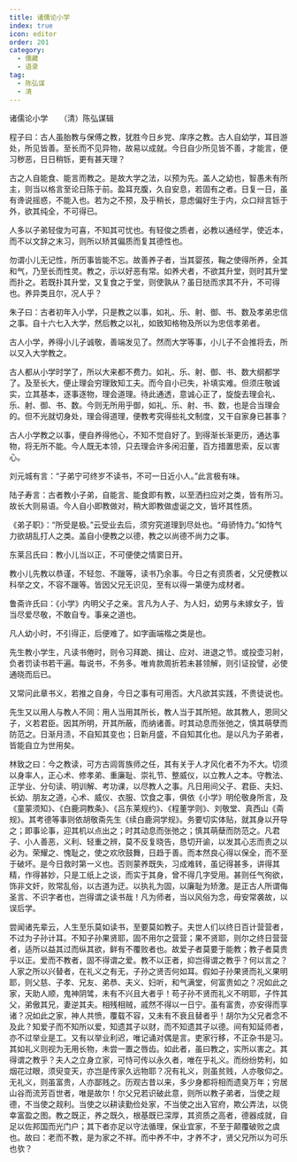 ```yaml
---
title: 诸儒论小学
index: true
icon: editor
order: 201
category:
  - 儒藏
  - 语录
tag:
  - 陈弘谋
  - 清
---
```


诸儒论小学　　（清）陈弘谋辑  

程子曰：古人虽胎教与保傅之教，犹胜今日乡党、庠序之教。古人自幼学，耳目游处，所见皆善。至长而不见异物，故易以成就。今日自少所见皆不善，才能言，便习秽恶，日日稍铄，更有甚天理？  

古之人自能食、能言而教之。是故大学之法，以预为先。盖人之幼也，智愚未有所主，则当以格言至论日陈于前。盈耳充腹，久自安息，若固有之者。日复一日，虽有谗说摇惑，不能入也。若为之不预，及乎稍长，意虑偏好生于内，众口辩言铄于外，欲其纯全，不可得已。  

人多以子弟轻俊为可喜，不知其可忧也。有轻俊之质者，必教以通经学，使近本，而不以文辞之末习，则所以矫其偏质而复其德性也。  

勿谓小儿无记性，所历事皆能不忘。故善养子者，当其婴孩，鞠之使得所养，全其和气，乃至长而性灵。教之，示以好恶有常。如养犬者，不欲其升堂，则时其升堂而扑之。若既扑其升堂，又复食之于堂，则使孰从？虽日挞而求其不升，不可得也。养异类且尔，况人乎？  

朱子曰：古者初年入小学，只是教之以事，如礼、乐、射、御、书、数及孝弟忠信之事。自十六七入大学，然后教之以礼，如致知格物及所以为忠信孝弟者。  

古人小学，养得小儿子诚敬，善端发见了。然而大学等事，小儿子不会推将去，所以又入大学教之。  

古人都从小学时学了，所以大来都不费力。如礼、乐、射、御、书、数大纲都学了。及至长大，便止理会穷理致知工夫。而今自小已失，补填实难。但须庄敬诚实，立其基本，逐事逐物，理会道理。待此通透，意诚心正了，旋旋去理会礼、乐、射、御、书、数。今则无所用乎御，如礼、乐、射、书、数，也是合当理会的。但不光就切身处，理会得道理，便教考究得些礼文制度，又干自家身已甚事？  

古人小学教之以事，便自养得他心，不知不觉自好了。到得渐长渐更历，通达事物，将无所不能。今人既无本领，只去理会许多闲汩董，百方措置思索，反以害心。  

刘元城有言：“子弟宁可终岁不读书，不可一日近小人。”此言极有味。  

陆子寿言：古者教小子弟，自能言、能食即有教，以至洒扫应对之类，皆有所习。故长大则易语。今人自小即教做对，稍大即教做虚诞之文，皆坏其性质。  

《弟子职》：“所受是极。”云受业去后，须穷究道理到尽处也。“毋骄恃力。”如恃气力欲胡乱打人之类。盖自小便教之以德，教之以尚德不尚力之事。  

东莱吕氏曰：教小儿当以正，不可便使之情窦日开。  

教小儿先教以恭谨，不轻忽、不躐等，读书乃余事。今日之有资质者，父兄便教以科举之文，不容不躐等。皆因父兄无识见，至有以得一第便为成材者。  

鲁斋许氏曰：《小学》内明父子之亲。言凡为人子、为人妇，幼男与未嫁女子，皆当尽爱尽敬，不敢自专。事亲之道也。  

凡人幼小时，不引得正，后便难了。如字画端楷之类是也。  

先生教小学生，凡读书倦时，则令习拜跪、揖让、应对、进退之节。或投壶习射，负者罚读书若干遍。每说书，不务多。唯肯款周折若未甚领解，则引证投譬，必使通晓而后已。  

又常问此章书义，若推之自身，今日之事有可用否。大凡欲其实践，不贵徒说也。  

先生又以用人与教人不同：用人当用其所长，教人当于其所短。故其教人，恩同父子，义若君臣。因其所明，开其所蔽，而纳诸善。时其动息而张弛之，慎其萌孽而防范之。日渐月渍，不自知其变也；日新月盛，不自知其化也。是以凡为子弟者，皆能自立为世用矣。  

林致之曰：今之教读，可方古闾胥族师之任，其有关于人才风化者不为不大。切须以身率人，正心术、修孝弟、重廉耻、崇礼节、整威仪，以立教人之本。守教法、正学业、分句读、明训解、考功课，以尽教人之事。凡日用间父子、君臣、夫妇、长幼、朋友之道，心术、威仪、衣服、饮食之事，俱依《小学》明伦敬身所言，及《童蒙须知》、《白鹿洞教条》、《吕东莱规约》、《程董学则》、刘敬堂、真西山《斋规》。其考德等事则依胡敬斋先生《续白鹿洞学规》。务要切实体贴，就其身以开导之；即事论事，迎其机以点出之；时其动息而张弛之；慎其萌蘖而防范之。凡君子、小人善恶，义利、轻重之辨，莫不反复晓告，恳切开谕，以发其心志而责之以必为。荣耀之、愧耻之，使之欢欣鼓舞，日趋于善。而本然良心得以保全，而不至于破坏。是今日救时第一义也。否则蒙养既失，习成难转，虽记得甚多，讲得其精，作得甚妙，只是工纸上之谈，而实于其身，曾不得几字受用。甚则任气徇欲，饰非文奸，败常乱俗，以古道为迂。以执礼为固，以廉耻为矫激。是正古人所谓侮圣言、不识字者也，岂得谓之读书哉！凡为师者，当以风俗为念，毋安常袭故，以误后学。  

尝闻诸先辈云，人生至乐莫如读书，至要莫如教子。夫世人们以终日百计营营者，不过为子孙计耳。不知子孙果贤耶，固不用尔之营营；果不贤耶，则尔之终日营营者，适所以益其过而纵其欲，鲜有不覆败者也。故爱子者莫要于能教；教子者莫贵乎以正。爱而不教者，固不得谓之爱。教不以正者，抑岂得谓之教乎？何以言之？人家之所以兴替者，在礼义之有无，子孙之贤否何如耳。假如子孙果贤而礼义果明耶，则父慈、子孝、兄友、弟恭、夫义、妇听，和气满堂，何富贵如之？况如此之家，天助人顺，鬼神阴骘，未有不兴且大者乎！苟子孙不贤而礼义不明耶，子忤其父，弟傲其兄，妻逆其夫。相残相贼，戚然不得以一日宁。虽有富贵，亦安得而享诸？况如此之家，神人共愤，覆载不容，又未有不衰且替者乎！胡尔为父兄者念不及此？知爱子而不知所以爱，知遗其子以财，而不知遗其子以德。间有知延师者，亦不过举业是工。又有以举业利迟，唯记诵对偶是言。吏家行移，不正杂书是习。其如礼义则视为无用长物，未尝一置之唇齿。如此者，虽曰教之，实所以害之。其得谓之教乎？夫人之立身立家，可恃可传以永久者，唯在乎礼义。而纷纷势利，如烟花过眼，须臾变天，亦岂是传家久远物耶？况有礼义，则虽贫贱，人亦敬仰之。无礼义，则虽富贵，人亦鄙贱之。历观古昔以来，多少身都将相而遗臭万年；穷居山谷而流芳百世者，唯是故尔！尔父兄若识破此意，则所以教子弟者，当使之觌德，不当使之觌利。当使之以耕读勤俭处家，不当使之出入官府，欺公弄法，以侥幸富盈之图。教之既正，养之既久，根基既已深厚，其资质之高者，德器成就，自足以佐邦国而光门户；其下者亦足以守法循理，保业宜家，不至于颠覆破败之虞也。故曰：老而不教，是为家之不祥。而中养不中，才养不才，贤父兄所以为可乐也欤？  
